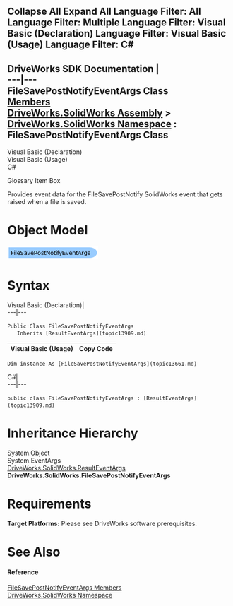 Collapse All Expand All Language Filter: All  Language Filter: Multiple  Language Filter: Visual Basic (Declaration) Language Filter: Visual Basic (Usage) Language Filter: C#  
---  
DriveWorks SDK Documentation  |   
---|---  
FileSavePostNotifyEventArgs Class   
[Members](topic13662.md)   
[DriveWorks.SolidWorks Assembly](topic13342.md) > [DriveWorks.SolidWorks Namespace](topic13345.md) : FileSavePostNotifyEventArgs Class  
---  
  
Visual Basic (Declaration)    
Visual Basic (Usage)    
C# 

Glossary Item Box

Provides event data for the FileSavePostNotify SolidWorks event that gets raised when a file is saved. 

# Object Model

![](dotnetdiagramimages/image742.png)

# Syntax

Visual Basic (Declaration)|   
---|---  
      
    
    Public Class FileSavePostNotifyEventArgs 
       Inherits [ResultEventArgs](topic13909.md)  
  
Visual Basic (Usage)| Copy Code  
---|---  
      
    
    Dim instance As [FileSavePostNotifyEventArgs](topic13661.md)  
  
C#|   
---|---  
      
    
    public class FileSavePostNotifyEventArgs : [ResultEventArgs](topic13909.md)   
  
# Inheritance Hierarchy

System.Object  
System.EventArgs  
[DriveWorks.SolidWorks.ResultEventArgs](topic13909.md)  
**DriveWorks.SolidWorks.FileSavePostNotifyEventArgs**  


# Requirements

**Target Platforms:** Please see DriveWorks software prerequisites.

# See Also

#### Reference

[FileSavePostNotifyEventArgs Members](topic13662.md)   
[DriveWorks.SolidWorks Namespace](topic13345.md)


